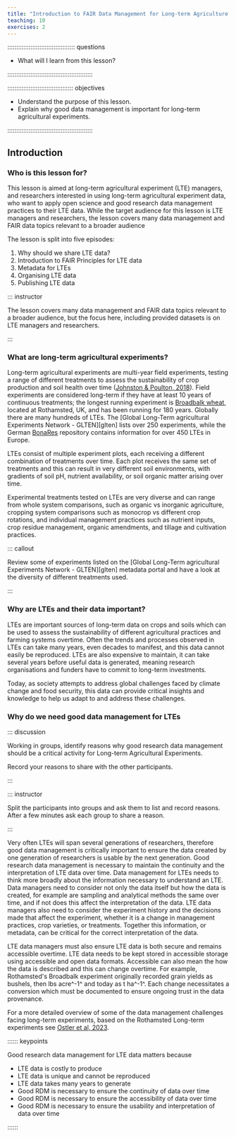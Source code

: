 ```yaml
---
title: "Introduction to FAIR Data Management for Long-term Agriculture Experiments"
teaching: 10
exercises: 2
---
```


:::::::::::::::::::::::::::::::::::::: questions 

- What will I learn from this lesson?

::::::::::::::::::::::::::::::::::::::::::::::::

::::::::::::::::::::::::::::::::::::: objectives

- Understand the purpose of this lesson.
- Explain why good data management is important for long-term agricultural experiments. 

::::::::::::::::::::::::::::::::::::::::::::::::

## Introduction

### Who is this lesson for?

This lesson is aimed at long-term agricultural experiment (LTE) managers, and researchers interested in using long-term agricultural experiment data, who want to apply open science and good research data management practices to their LTE data. While the target audience for this lesson is LTE managers and researchers, the lesson covers many data management and FAIR data topics relevant to a broader audience

The lesson is split into five episodes:

1. Why should we share LTE data?
2. Introduction to FAIR Principles for LTE data
3. Metadata for LTEs
4. Organising LTE data
5. Publishing LTE data

::: instructor

The lesson covers many data management and FAIR data topics relevant to a broader audience, but the focus here, including provided datasets is on LTE managers and researchers.    

:::

### What are long-term agricultural experiments?

Long-term agricultural experiments are multi-year field experiments, testing a range of different treatments to assess the sustainability of crop production and soil health over time ([Johnston & Poulton, 2018](https://doi.org/10.1111/ejss.12521)). Field experiments are considered long-term if they have at least 10 years of continuous treatments; the longest running experiment is [Broadbalk wheat](https://www.era.rothamsted.ac.uk/experiment/rbk1), located at Rothamsted, UK, and has been running for 180 years. Globally there are many hundreds of LTEs. The [Global Long-Term agricultural Experiments Network - GLTEN][glten] lists over 250 experiments, while the German [BonaRes](https://lte.bonares.de/) repository contains information for over 450 LTEs in Europe. 

LTEs consist of multiple experiment plots, each receiving a different combination of treatments over time. Each plot receives the same set of treatments and this can result in very different soil environments, with gradients of soil pH, nutrient availability, or soil organic matter arising over time.

Experimental treatments tested on LTEs are very diverse and can range from whole system comparisons, such as organic vs inorganic agriculture, cropping system comparisons such as monocrop vs different crop rotations, and individual management practices such as nutrient inputs, crop residue management, organic amendments, and tillage and cultivation practices.  

::: callout

Review some of experiments listed on the [Global Long-Term agricultural Experiments Network - GLTEN][glten] metadata portal and have a look at the diversity of different treatments used.

:::

### Why are LTEs and their data important?

LTEs are important sources of long-term data on crops and soils which can be used to assess the sustainability of different agricultural practices and farming systems overtime. Often the trends and processes observed in LTEs can take many years, even decades to manifest, and this data cannot easily be reproduced. LTEs are also expensive to maintain, it can take several years before useful data is generated, meaning research organisations and funders have to commit to long-term investments.     

Today, as society attempts to address global challenges faced by climate change and food security, this data can provide critical insights and knowledge to help us adapt to and address these challenges.

### Why do we need good data management for LTEs

::: discussion

Working in groups, identify reasons why good research data management should be a critical activity for Long-term Agricultural Experiments. 

Record your reasons to share with the other participants.

:::

::: instructor

Split the participants into groups and ask them to list and record reasons. After a few minutes ask each group to share a reason.

:::

Very often LTEs will span several generations of researchers, therefore good data management is critically important to ensure the data created by one generation of researchers is usable by the next generation. Good research data management is necessary to maintain the continuity and the interpretation of LTE data over time. Data management for LTEs needs to think more broadly about the information necessary to understand an LTE. Data managers need to consider not only the data itself but how the data is created, for example are sampling and analytical methods the same over time, and if not does this affect the interpretation of the data. LTE data managers also need to consider the experiment history and the decisions made that affect the experiment, whether it is a change in management practices, crop varieties, or treatments. Together this information, or metadata, can be critical for the correct interpretation of the data.

LTE data managers must also ensure LTE data is both secure and remains accessible overtime. LTE data needs to be kept stored in accessible storage using accessible and open data formats. Accessible can also mean the how the data is described and this can change overtime. For example, Rothamsted's Broadbalk experiment originally recorded grain yields as bushels, then lbs acre^-1^ and today as t ha^-1^. Each change necessitates a conversion which must be documented to ensure ongoing trust in the data provenance.    

For a more detailed overview of some of the data management challenges facing long-term experiments, based on the Rothamsted Long-term experiments see [Ostler et al, 2023](https://doi.org/10.1007/978-3-031-13276-6_7). 

:::::: keypoints

Good research data management for LTE data matters because

- LTE data is costly to produce
- LTE data is unique and cannot be reproduced
- LTE data takes many years to generate
- Good RDM is necessary to ensure the continuity of data over time
- Good RDM is necessary to ensure the accessibility of data over time
- Good RDM is necessary to ensure the usability and interpretation of data over time

::::::
